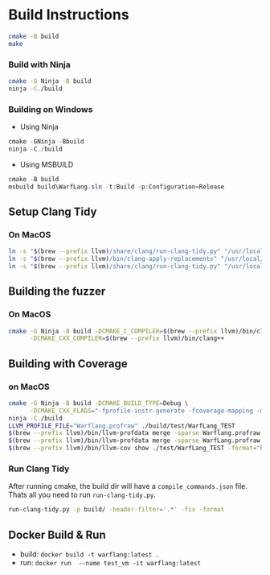 
# Build Instructions
```bash
cmake -B build
make
```
### Build with Ninja
```bash
cmake -G Ninja -B build
ninja -C./build
```
### Building on Windows
- Using Ninja
```powershell
cmake -GNinja -Bbuild
ninja -C./build
```
- Using MSBUILD
```powershell
cmake -B build
msbuild build\WarfLang.sln -t:Build -p:Configuration=Release
```

## Setup Clang Tidy 
### On MacOS
```bash
ln -s "$(brew --prefix llvm)/share/clang/run-clang-tidy.py" "/usr/local/bin/run-clang-tidy.py"
ln -s "$(brew --prefix llvm)/bin/clang-apply-replacements" "/usr/local/bin/clang-apply-replacements"
ln -s "$(brew --prefix llvm)/share/clang/run-clang-tidy.py" "/usr/local/bin/run-clang-tidy.py"
```

## Building the fuzzer
### On MacOS
```bash
cmake -G Ninja -B build -DCMAKE_C_COMPILER=$(brew --prefix llvm)/bin/clang \
      -DCMAKE_CXX_COMPILER=$(brew --prefix llvm)/bin/clang++
```

## Building with Coverage
### on MacOS
```bash
cmake -G Ninja -B build -DCMAKE_BUILD_TYPE=Debug \
      -DCMAKE_CXX_FLAGS="-fprofile-instr-generate -fcoverage-mapping -mllvm -runtime-counter-relocation"
ninja -C./build
LLVM_PROFILE_FILE="Warflang.profraw" ./build/test/WarfLang_TEST
$(brew --prefix llvm)/bin/llvm-profdata merge -sparse Warflang.profraw -o Warflang.profdata
$(brew --prefix llvm)/bin/llvm-profdata merge -sparse WarfLang.profraw -o WarfLang.profdata
$(brew --prefix llvm)/bin/llvm-cov show ./test/WarfLang_TEST -format="html" -instr-profile=WarfLang.profdata -output-dir=out/report
```


### Run Clang Tidy
After running cmake, the build dir will have a `compile_commands.json` file. Thats all you need to run `run-clang-tidy.py`.
```bash
run-clang-tidy.py -p build/ -header-filter='.*' -fix -format
```
## Docker Build & Run
- build: `docker build -t warflang:latest .`
- run: `docker run  --name test_vm -it warflang:latest`